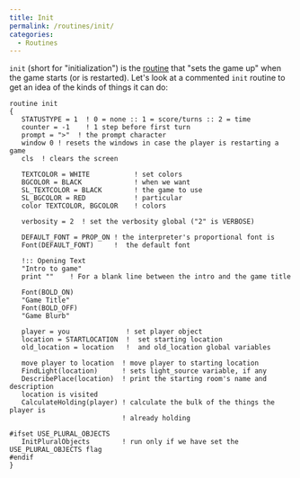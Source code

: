 ```yaml
---
title: Init
permalink: /routines/init/
categories: 
  - Routines
---
```


`init` (short for "initialization") is the [routine](routine)
that "sets the game up" when the game starts (or is restarted). Let's
look at a commented `init` routine to get an idea of the kinds of things
it can do:

    routine init
    {
       STATUSTYPE = 1  ! 0 = none :: 1 = score/turns :: 2 = time
       counter = -1    ! 1 step before first turn
       prompt = ">"  ! the prompt character
       window 0 ! resets the windows in case the player is restarting a game
       cls  ! clears the screen

       TEXTCOLOR = WHITE           ! set colors
       BGCOLOR = BLACK             ! when we want
       SL_TEXTCOLOR = BLACK        ! the game to use
       SL_BGCOLOR = RED            ! particular
       color TEXTCOLOR, BGCOLOR    ! colors

       verbosity = 2  ! set the verbosity global ("2" is VERBOSE)

       DEFAULT_FONT = PROP_ON ! the interpreter's proportional font is
       Font(DEFAULT_FONT)     !  the default font

       !:: Opening Text
       "Intro to game"
       print ""    ! For a blank line between the intro and the game title

       Font(BOLD_ON)
       "Game Title"
       Font(BOLD_OFF)
       "Game Blurb"

       player = you              ! set player object
       location = STARTLOCATION  !  set starting location
       old_location = location   !  and old_location global variables

       move player to location  ! move player to starting location
       FindLight(location)      ! sets light_source variable, if any
       DescribePlace(location)  ! print the starting room's name and description
       location is visited
       CalculateHolding(player) ! calculate the bulk of the things the player is
                                ! already holding

    #ifset USE_PLURAL_OBJECTS
       InitPluralObjects        ! run only if we have set the USE_PLURAL_OBJECTS flag
    #endif
    }
